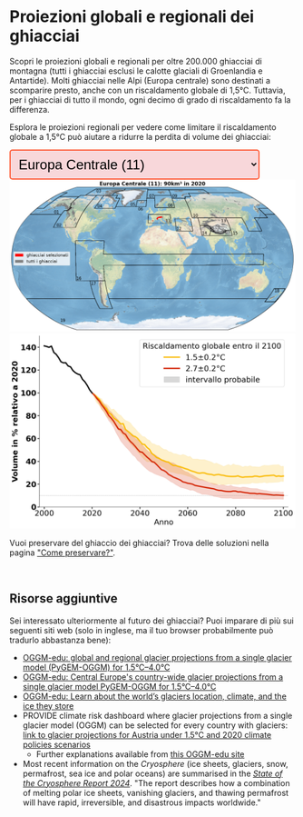 # Proiezioni globali e regionali dei ghiacciai

<div>
  <p>
    Scopri le proiezioni globali e regionali per oltre 200.000 ghiacciai di montagna (tutti i ghiacciai esclusi le calotte glaciali di Groenlandia e Antartide).
    Molti ghiacciai nelle Alpi (Europa centrale) sono destinati a scomparire presto, anche con un riscaldamento globale di 1,5°C. Tuttavia, per i ghiacciai di tutto il mondo, ogni decimo di grado di riscaldamento fa la differenza.
  </p>
  <p>
    Esplora le proiezioni regionali per vedere come limitare il riscaldamento globale a 1,5°C può aiutare a ridurre la perdita di volume dei ghiacciai:
  </p>
</div>

<!-- Dropdown to select region -->

<div>
<select id="regionSelect"
  style="font-size: 24px; padding: 10px; border: 2px solid #FF5733;
       border-radius: 5px; background-color: #f8d7da; max-width: 100%;
       overflow: hidden; text-overflow: ellipsis;">
  <option value="RGI11" selected>Europa Centrale (11)</option>
  <option value="global">Globale</option>
  <option value="RGI01">Alaska (01)</option>
  <option value="RGI02">Canada Occidentale e Stati Uniti (02)</option>
  <option value="RGI03">Artico Canadese Settentrionale (03)</option>
  <option value="RGI04">Artico Canadese Meridionale (04)</option>
  <option value="RGI05">Periferia della Groenlandia (05)</option>
  <option value="RGI06">Islanda (06)</option>
  <option value="RGI07">Svalbard (07)</option>
  <option value="RGI08">Scandinavia (08)</option>
  <option value="RGI09">Artico Russo (09)</option>
  <option value="RGI10">Asia Settentrionale (10)</option>
  <option value="RGI12">Caucaso e Medio Oriente (12)</option>
  <option value="RGI13">Asia Centrale (13)</option>
  <option value="RGI14">Asia Meridionale Occidentale (14)</option>
  <option value="RGI15">Asia Meridionale Orientale (15)</option>
  <option value="RGI13-14-15">Asia d’Alta Montagna (13-14-15)</option>
  <option value="RGI16">Basse Latitudini (16)</option>
  <option value="RGI17">Ande Meridionali (17)</option>
  <option value="RGI18">Nuova Zelanda (18)</option>
  <option value="RGI19">Isole Subantartiche e Antartiche (19)</option>
</select>

<!-- Image containers for both figures -->
<img id="worldmapImage" src="/assets/images/volume_evolution_regions/RGI11_worldmap_it.png" alt="Mappa dei ghiacciai selezionati" />
<img id="complexImage" src="/assets/images/volume_evolution_regions/RGI11_complex_it.png" alt="Evoluzione del volume dei ghiacciai in Europa Centrale per 1,5°C e 2,7°C." />

<script>
  document.getElementById("regionSelect").addEventListener("change", function() {
    var selectedRegion = this.value;
    
    // Get both image elements
    var worldmapImage = document.getElementById("worldmapImage");
    var complexImage = document.getElementById("complexImage");
    
    // Update world map image source
    worldmapImage.src = "/assets/images/volume_evolution_regions/" + selectedRegion + "_worldmap_it.png";
    worldmapImage.alt = "Mappa dei ghiacciai selezionati in " + selectedRegion;

    // Update complex model image source
    complexImage.src = "/assets/images/volume_evolution_regions/" + selectedRegion + "_complex_it.png";
    complexImage.alt = "Evoluzione del volume dei ghiacciai in " + selectedRegion + " per 1,5°C e 2,7°C.";
  });
</script>


</div>

Vuoi preservare del ghiaccio dei ghiacciai? Trova delle soluzioni nella pagina
<a href="{{ site.baseurl }}/preserve/">"Come preservare?"</a>.

<br>

## Risorse aggiuntive
Sei interessato ulteriormente al futuro dei ghiacciai? Puoi imparare di più sui seguenti siti web (solo in inglese, ma il tuo browser probabilmente può tradurlo abbastanza bene):

- [OGGM-edu: global and regional glacier projections from a single glacier model (PyGEM-OGGM) for 1.5°C–4.0°C](https://edu.oggm.org/en/latest/global_future_glacier-app_rounce_delta_T_en.html)
- [OGGM-edu: Central Europe's country-wide glacier projections from a single glacier model PyGEM-OGGM for 1.5°C–4.0°C](https://edu.oggm.org/en/latest/alps_future-app_rounce_delta_T_en.html)
- [OGGM-edu: Learn about the world’s glaciers location, climate, and the ice they store](https://bokeh.oggm.org/explorer/app)
- PROVIDE climate risk dashboard where glacier projections from a single glacier model (OGGM) can be
  selected for every country with glaciers: [link to glacier projections for Austria under 1.5°C and 2020 climate policies scenarios](https://climate-risk-dashboard.climateanalytics.org/impacts/explore?indicator=glacier-volume&geography=AUT&scenarios[0]=curpol&time=annual&reference=present-day-2020&spatial=area)
    - Further explanations available from [this OGGM-edu site](https://edu.oggm.org/en/latest/provide_dashboard.html)
- Most recent information on the *Cryosphere* (ice sheets, glaciers, snow, permafrost, sea ice and
  polar oceans) are summarised in the [*State of the Cryosphere Report 2024*](https://iccinet.org/statecryo24/). "The report
  describes how a combination of melting polar ice sheets, vanishing glaciers, and thawing
  permafrost will have rapid, irreversible, and disastrous impacts worldwide."


